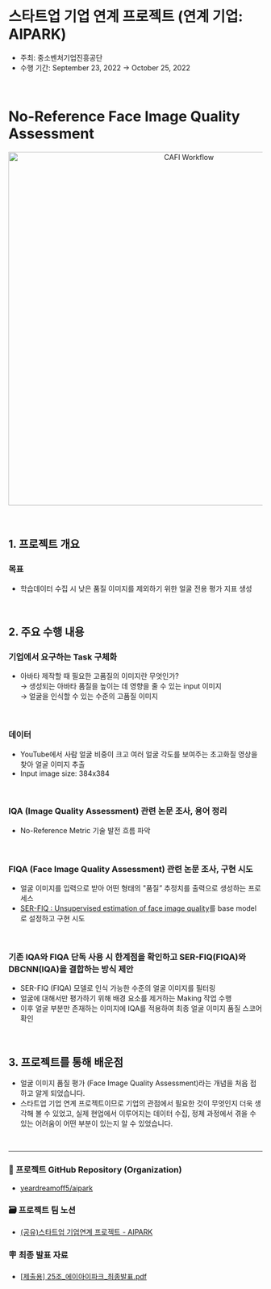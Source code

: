 # 스타트업 기업 연계 프로젝트 (연계 기업: AIPARK)

- 주최: 중소벤처기업진흥공단
- 수행 기간: September 23, 2022 → October 25, 2022

<br>

# No-Reference Face Image Quality Assessment

<p style="text-align: center;"><img width="700" alt="CAFI Workflow" src="https://user-images.githubusercontent.com/103119868/198959589-02cf3b7e-649b-4a35-8daa-faae508a8c6a.gif"></p>

<br>

## 1. 프로젝트 개요

### 목표
- 학습데이터 수집 시 낮은 품질 이미지를 제외하기 위한 얼굴 전용 평가 지표 생성

<br>

## 2. 주요 수행 내용

### 기업에서 요구하는 Task 구체화
- 아바타 제작할 때 필요한 고품질의 이미지란 무엇인가?   
    → 생성되는 아바타 품질을 높이는 데 영향을 줄 수 있는 input 이미지  
    → 얼굴을 인식할 수 있는 수준의 고품질 이미지

<br>

### 데이터
- YouTube에서 사람 얼굴 비중이 크고 여러 얼굴 각도를 보여주는 초고화질 영상을 찾아 얼굴 이미지 추출
- Input image size: 384x384

<br>

### IQA (Image Quality Assessment) 관련 논문 조사, 용어 정리
- No-Reference Metric 기술 발전 흐름 파악

<br>

### FIQA (Face Image Quality Assessment) 관련 논문 조사, 구현 시도
- 얼굴 이미지를 입력으로 받아 어떤 형태의 "품질” 추정치를 출력으로 생성하는 프로세스
- <a href="https://arxiv.org/abs/2003.09373" target="_blank" rel="noreferrer noopener">SER-FIQ : Unsupervised estimation of face image quality</a>를 base model로 설정하고 구현 시도

<br>

### 기존 IQA와 FIQA 단독 사용 시 한계점을 확인하고 SER-FIQ(FIQA)와 DBCNN(IQA)을 결합하는 방식 제안
- SER-FIQ (FIQA) 모델로 인식 가능한 수준의 얼굴 이미지를 필터링
- 얼굴에 대해서만 평가하기 위해 배경 요소를 제거하는 Making 작업 수행
- 이후 얼굴 부분만 존재하는 이미지에 IQA를 적용하여 최종 얼굴 이미지 품질 스코어 확인

<br>

## 3. 프로젝트를 통해 배운점

- 얼굴 이미지 품질 평가 (Face Image Quality Assessment)라는 개념을 처음 접하고 알게 되었습니다.
- 스타트업 기업 연계 프로젝트이므로 기업의 관점에서 필요한 것이 무엇인지 더욱 생각해 볼 수 있었고, 실제 현업에서 이루어지는 데이터 수집, 정제 과정에서 겪을 수 있는 어려움이 어떤 부분이 있는지 알 수 있었습니다.

<br>

---

### 🪩 프로젝트 GitHub Repository (Organization)
- <a href="https://github.com/yeardreamoff5/aipark" target="_blank" rel="noreferrer noopener">yeardreamoff5/aipark</a>

### 🗃️ 프로젝트 팀 노션 
- <a href="https://www.notion.so/AIPARK-c62dd9ad14534fb791992701a56143b2" target="_blank" rel="noreferrer noopener">(공유)스타트업 기업연계 프로젝트 - AIPARK</a>

### 🪧 최종 발표 자료
- <a href="https://github.com/nomaday/Portfolio/blob/main/markdown-src/final-presentation-aipark.pdf" target="_blank" rel="noreferrer noopener">[제출용] 25조_에이아이파크_최종발표.pdf</a>